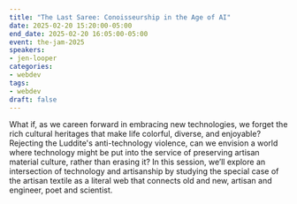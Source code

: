 ```yaml
---
title: "The Last Saree: Conoisseurship in the Age of AI"
date: 2025-02-20 15:20:00-05:00
end_date: 2025-02-20 16:05:00-05:00
event: the-jam-2025
speakers:
- jen-looper
categories:
- webdev
tags:
- webdev
draft: false
---
```


What if, as we careen forward in embracing new technologies, we forget the rich cultural heritages that make life colorful, diverse, and enjoyable? Rejecting the Luddite's anti-technology violence, can we envision a world where technology might be put into the service of preserving artisan material culture, rather than erasing it? In this session, we’ll explore an intersection of technology and artisanship by studying the special case of the artisan textile as a literal web that connects old and new, artisan and engineer, poet and scientist.
